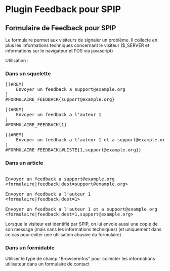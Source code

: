 # Plugin Feedback pour SPIP

## Formulaire de Feedback pour SPIP

Le formulaire permet aux visiteurs de signaler un problème.
Il collecte en plus les informations techniques concernant le visiteur ($_SERVER et informations sur le navigateur et l'OS via javascript)

Utilisation :

### Dans un squelette

<pre>
[(#REM)
	Envoyer un feedback a support@example.org
]
#FORMULAIRE_FEEDBACK{support@example.org}

[(#REM)
	Envoyer un feedback a l'auteur 1
]
#FORMULAIRE_FEEDBACK{1}

[(#REM)
	Envoyer un feedback a l'auteur 1 et a support@example.org
]
#FORMULAIRE_FEEDBACK{#LISTE{1,support@example.org}}
</pre>


### Dans un article

<pre>

Envoyer un feedback a support@example.org
&lt;formulaire|feedback|dest=support@example.org>

Envoyer un feedback a l'auteur 1
&lt;formulaire|feedback|dest=1>

Envoyer un feedback a l'auteur 1 et a support@example.org
&lt;formulaire|feedback|dest=1,support@example.org>
</pre>


Lorsque le visiteur est identifié par SPIP, on lui envoie aussi une copie de son message (mais sans les informations techniques)
(et uniquement dans ce cas pour eviter une utilisation abusive du formulaire)

### Dans un formidable

Utiliser le type de champ "Browserinfos" pour collecter les informations utilisateur dans un formulaire de contact